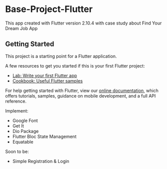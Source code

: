 # Base-Project-Flutter

This app created with Flutter version 2.10.4 with case study about Find Your Dream Job App

## Getting Started

This project is a starting point for a Flutter application.

A few resources to get you started if this is your first Flutter project:

- [Lab: Write your first Flutter app](https://flutter.dev/docs/get-started/codelab)
- [Cookbook: Useful Flutter samples](https://flutter.dev/docs/cookbook)

For help getting started with Flutter, view our
[online documentation](https://flutter.dev/docs), which offers tutorials,
samples, guidance on mobile development, and a full API reference.

Implement:
- Google Font
- Get It
- Dio Package
- Flutter Bloc State Management
- Equatable

Soon to be:
- Simple Registration & Login  